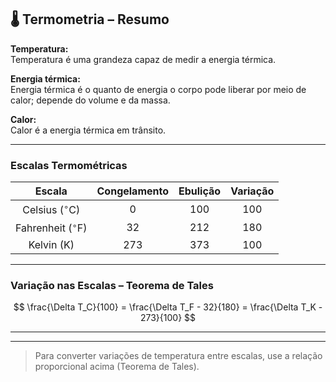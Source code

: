 ## 🌡️ Termometria – Resumo

**Temperatura:**  
Temperatura é uma grandeza capaz de medir a energia térmica.

**Energia térmica:**  
Energia térmica é o quanto de energia o corpo pode liberar por meio de calor; depende do volume e da massa.

**Calor:**  
Calor é a energia térmica em trânsito.

---

### Escalas Termométricas

| Escala         | Congelamento | Ebulição | Variação |
|:--------------:|:------------:|:--------:|:--------:|
| Celsius ($^\circ$C)    | 0            | 100      | 100      |
| Fahrenheit ($^\circ$F) | 32           | 212      | 180      |
| Kelvin (K)     | 273          | 373      | 100      |

---

### Variação nas Escalas – Teorema de Tales

$$
\frac{\Delta T_C}{100} = \frac{\Delta T_F - 32}{180} = \frac{\Delta T_K - 273}{100}
$$

---


---

> Para converter variações de temperatura entre escalas, use a relação proporcional acima (Teorema de Tales).

